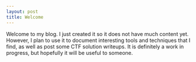 ```yaml
---
layout: post
title: Welcome
---
```


Welcome to my blog. I just created it so it does not have much content yet. However, I plan to use it to document interesting tools and techniques that I find, as well as post some CTF solution writeups. It is definitely a work in progress, but hopefully it will be useful to someone.
